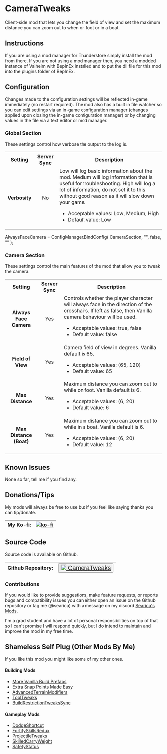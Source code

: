 # CameraTweaks
Client-side mod that lets you change the field of view and set the maximum distance you can zoom out to when on foot or in a boat.

## Instructions
If you are using a mod manager for Thunderstore simply install the mod from there. If you are not using a mod manager then, you need a modded instance of Valheim with BepInEx installed and to put the dll file for this mod into the plugins folder of BepInEx.

## Configuration
Changes made to the configuration settings will be reflected in-game immediately (no restart required). The mod also has a built in file watcher so you can edit settings via an in-game configuration manager (changes applied upon closing the in-game configuration manager) or by changing values in the file via a text editor or mod manager.


<div class="header">
	<h3>Global Section</h3>
    These settings control how verbose the output to the log is.
</div>
<table>
	<tbody>
		<tr>
            <th align="center">Setting</th>
            <th align="center">Server Sync</th>
			<th align="center">Description</th>
		</tr>
            <td align="center"><b>Verbosity</b></td>
            <td align="center">No</td>
			<td align="left">
                Low will log basic information about the mod. Medium will log information that is useful for troubleshooting. High will log a lot of information, do not set it to this without good reason as it will slow down your game.
				<ul>
					<li>Acceptable values: Low, Medium, High</li>
					<li>Default value: Low</li>
				</ul>
			</td>
		</tr>
  </tbody>
</table>

AlwaysFaceCamera = ConfigManager.BindConfig(
                CameraSection,
                "",
                false,
                ""
            );
<div class="header">
	<h3>Camera Section</h3>
    These settings control the main features of the mod that allow you to tweak the camera.
</div>
<table>
	<tbody>
		<tr>
            <th align="center">Setting</th>
            <th align="center">Server Sync</th>
			<th align="center">Description</th>
		</tr>
		<tr>
            <td align="center"><b>Always Face Camera</b></td>
            <td align="center">Yes</td>
			<td align="left">
                Controls whether the player character will always face in the direction of the crosshairs. If left as false, then Vanilla camera behaviour will be used.
				<ul>
					<li>Acceptable values: true, false</li>
					<li>Default value: false</li>
				</ul>
			</td>
		</tr>
		<tr>
            <td align="center"><b>Field of View</b></td>
            <td align="center">Yes</td>
			<td align="left">
                Camera field of view in degrees. Vanilla default is 65.
				<ul>
					<li>Acceptable values: (65, 120)</li>
					<li>Default value: 65</li>
				</ul>
			</td>
		</tr>
		<tr>
            <td align="center"><b>Max Distance</b></td>
            <td align="center">Yes</td>
			<td align="left">
                Maximum distance you can zoom out to while on foot. Vanilla default is 6.
				<ul>
					<li>Acceptable values: (6, 20)</li>
					<li>Default value: 6</li>
				</ul>
			</td>
		</tr>
        <tr>
            <td align="center"><b>Max Distance (Boat)</b></td>
            <td align="center">Yes</td>
			<td align="left">
                Maximum distance you can zoom out to while in a boat. Vanilla default is 6.
				<ul>
					<li>Acceptable values: (6, 20)</li>
					<li>Default value: 12</li>
				</ul>
			</td>
		</tr>
  </tbody>
</table>


## Known Issues
None so far, tell me if you find any.

## Donations/Tips
My mods will always be free to use but if you feel like saying thanks you can tip/donate.

| My Ko-fi: | [![ko-fi](https://ko-fi.com/img/githubbutton_sm.svg)](https://ko-fi.com/searica) |
|-----------|---------------|

## Source Code
Source code is available on Github.

| Github Repository: | <button style="font-size:20px"><img height="18" src="https://github.githubassets.com/favicons/favicon-dark.svg"></img><a href="https://https://github.com/searica/CameraTweaks"> CameraTweaks</button> |
|-----------|---------------|

### Contributions
If you would like to provide suggestions, make feature requests, or reports bugs and compatibility issues you can either open an issue on the Github repository or tag me (@searica) with a message on my discord [Searica's Mods](https://discord.gg/sFmGTBYN6n).

I'm a grad student and have a lot of personal responsibilities on top of that so I can't promise I will respond quickly, but I do intend to maintain and improve the mod in my free time.

## Shameless Self Plug (Other Mods By Me)
If you like this mod you might like some of my other ones.

#### Building Mods
- [More Vanilla Build Prefabs](https://valheim.thunderstore.io/package/Searica/More_Vanilla_Build_Prefabs/)
- [Extra Snap Points Made Easy](https://valheim.thunderstore.io/package/Searica/Extra_Snap_Points_Made_Easy/)
- [AdvancedTerrainModifiers](https://valheim.thunderstore.io/package/Searica/AdvancedTerrainModifiers/)
- [ToolTweaks](https://valheim.thunderstore.io/package/Searica/ToolTweaks/)
- [BuildRestrictionTweaksSync](https://valheim.thunderstore.io/package/Searica/BuildRestrictionTweaksSync/)

#### Gameplay Mods
- [DodgeShortcut](https://valheim.thunderstore.io/package/Searica/DodgeShortcut/)
- [FortifySkillsRedux](https://valheim.thunderstore.io/package/Searica/FortifySkillsRedux/)
- [ProjectileTweaks](https://github.com/searica/ProjectileTweaks/)
- [SkilledCarryWeight](https://github.com/searica/SkilledCarryWeight/)
- [SafetyStatus](https://valheim.thunderstore.io/package/Searica/SafetyStatus/)
